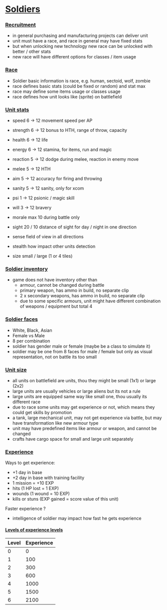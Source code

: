 
# [Soldiers]() 


### [Recruitment]()

- in general purchasing and manufacturing projects can deliver unit
- unit must have a race, and race in general may have fixed stats
- but when unlocking new technology new race can be unlocked with better / other stats
- new race will have different options for classes / item usage

### [Race]()

- Soldier basic information is race, e.g. human, sectoid, wolf, zombie
- race defines basic stats (could be fixed or random) and stat max 
- race may define some items usage or classes usage
- race defines how unit looks like (sprite) on battlefield

### [Unit stats]()

- speed               6 -> 12   movement speed per AP
- strength            6 -> 12   bonus to HTH, range of throw, capacity
- health              6 -> 12   life
- energy              6 -> 12   stamina, for items, run and magic

- reaction            5 -> 12   dodge during melee, reaction in enemy move
- melee               5 -> 12   HTH
- aim                 5 -> 12   accuracy for firing and throwing
- sanity              5 -> 12   sanity, only for xcom

- psi                 1 -> 12   psionic / magic skill
- will                3 -> 12   bravery
- morale              max 10    during battle only

- sight               20 / 10   distance of sight for day / night in one direction
- sense               field of view in all directions
- stealth             how impact other units detection  

- size                small / large (1 or 4 tiles)


### [Soldier inventory]()

- game does not have inventory other than
  - armour, cannot be changed during battle
  - primary weapon, has ammo in build, no separate clip
  - 2 x secondary weapons, has ammo in build, no separate clip
  - due to some specific armours, unit might have different combination of weapons / equipment but total 4

### [Soldier faces]()

- White, Black, Asian 
- Female vs Male
- 8 per combination
- soldier has gender male or female (maybe be a class to simulate it)
- soldier may be one from 8 faces for male / female but only as visual representation, not on battle its too small

### [Unit size]()

- all units on battlefield are units, thou they might be small (1x1) or large (2x2)
- large units are usually vehicles or large aliens but its not a rule
- large units are equipped same way like small one, thou usually its different race
- due to race some units may get experience or not, which means they could get skills by promotion
- a tank, large mechanical unit, may not get experience via battle, but may have transformation like new armour type
- unit may have predefined items like armour or weapon, and cannot be changed
- crafts have cargo space for small and large unit separately

### [Experience]()

Ways to get experience:
- +1 day in base
- +2 day in base with training facility
- 1 mission = +10 EXP
- hits (1 HP lost = 1 EXP)
- wounds (1 wound = 10 EXP)
- kills or stuns (EXP gained = score value of this unit)

Faster experience ?
- intelligence of soldier may impact how fast he gets experience

#### [Levels of experience levels]()

| Level  | Experience |
|--------|------------|
| 0      | 0          |
| 1      | 100        |
| 2      | 300        |
| 3      | 600        |
| 4      | 1000       |
| 5      | 1500       |
| 6      | 2100       |
